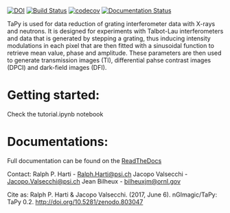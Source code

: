 [![DOI](https://zenodo.org/badge/DOI/10.5281/zenodo.803047.svg)](https://doi.org/10.5281/zenodo.803047)
[![Build Status](https://travis-ci.org/nGImagic/TaPy.svg?branch=library_making)](https://travis-ci.org/nGImagic/TaPy)
[![codecov](https://codecov.io/gh/nGImagic/TaPy/branch/library_making/graph/badge.svg)](https://codecov.io/gh/nGImagic/TaPy)
[![Documentation Status](http://readthedocs.org/projects/tapy/badge/?version=latest)](http://tapy.readthedocs.io/en/library_making/tutorial.html#)

TaPy is used for data reduction of grating interferometer data with X-rays and neutrons. 
It is designed for experiments with Talbot-Lau interferometers and data that is generated by stepping 
a grating, thus inducing intensity modulations in each pixel that are then fitted with a sinusoidal 
function to retrieve mean value, phase and amplitude. These parameters are then used to generate transmission 
images (TI), differential pahse contrast images (DPCI) and dark-field images (DFI).

 Getting started:
 ================
 Check the tutorial.ipynb notebook
 
 Documentations:
 ===============
 Full documentation can be found on the [ReadTheDocs](http://tapy.readthedocs.io/en/library_making/tutorial.html#)
 
 Contact:
 Ralph P. Harti - Ralph.Harti@psi.ch
 Jacopo Valsecchi - Jacopo.Valsecchi@psi.ch
 Jean Bilheux - bilheuxjm@ornl.gov
 
Cite as: Ralph P. Harti & Jacopo Valsecchi. (2017, June 6). nGImagic/TaPy: TaPy 0.2. http://doi.org/10.5281/zenodo.803047
 
